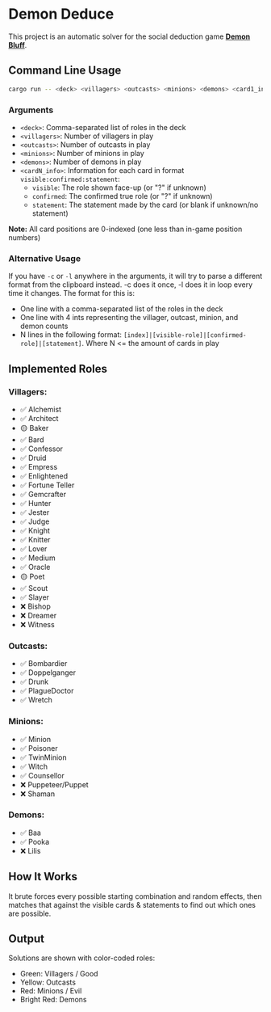 # Demon Deduce

This project is an automatic solver for the social deduction game [**Demon Bluff**](https://store.steampowered.com/app/3522600/Demon_Bluff/).

## Command Line Usage

```bash
cargo run -- <deck> <villagers> <outcasts> <minions> <demons> <card1_info> <card2_info> ...
```

### Arguments

- `<deck>`: Comma-separated list of roles in the deck
- `<villagers>`: Number of villagers in play
- `<outcasts>`: Number of outcasts in play
- `<minions>`: Number of minions in play
- `<demons>`: Number of demons in play
- `<cardN_info>`: Information for each card in format `visible:confirmed:statement`:
  - `visible`: The role shown face-up (or "?" if unknown)
  - `confirmed`: The confirmed true role (or "?" if unknown)
  - `statement`: The statement made by the card (or blank if unknown/no statement)

**Note:** All card positions are 0-indexed (one less than in-game position numbers)

### Alternative Usage

If you have `-c` or `-l` anywhere in the arguments, it will try to parse a different format from the clipboard instead. -c does it once, -l does it in loop every time it changes.
The format for this is:
- One line with a comma-separated list of the roles in the deck
- One line with 4 ints representing the villager, outcast, minion, and demon counts
- N lines in the following format: `[index]|[visible-role]|[confirmed-role]|[statement]`. Where N <= the amount of cards in play

## Implemented Roles

### Villagers:
- ✅ Alchemist
- ✅ Architect
- 🟡 Baker
- ✅ Bard
- ✅ Confessor
- ✅ Druid
- ✅ Empress
- ✅ Enlightened
- ✅ Fortune Teller
- ✅ Gemcrafter
- ✅ Hunter
- ✅ Jester
- ✅ Judge
- ✅ Knight
- ✅ Knitter
- ✅ Lover
- ✅ Medium
- ✅ Oracle
- 🟡 Poet
- ✅ Scout
- ✅ Slayer
- ❌ Bishop
- ❌ Dreamer
- ❌ Witness

### Outcasts:
- ✅ Bombardier
- ✅ Doppelganger
- ✅ Drunk
- ✅ PlagueDoctor
- ✅ Wretch

### Minions:
- ✅ Minion
- ✅ Poisoner
- ✅ TwinMinion
- ✅ Witch
- ✅ Counsellor
- ❌ Puppeteer/Puppet
- ❌ Shaman

### Demons:
- ✅ Baa
- ✅ Pooka
- ❌ Lilis

## How It Works

It brute forces every possible starting combination and random effects, then matches that against the visible cards & statements to find out which ones are possible.

## Output

Solutions are shown with color-coded roles:
- Green: Villagers / Good
- Yellow: Outcasts
- Red: Minions / Evil
- Bright Red: Demons

